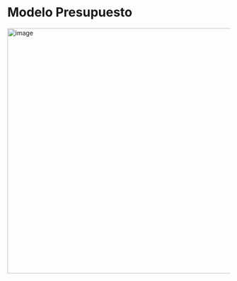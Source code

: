 # Modelo Presupuesto

<img width="1783" height="553" alt="image" src="https://github.com/user-attachments/assets/2d403db5-5b3c-4df1-9eff-d90c6153f50b" />

